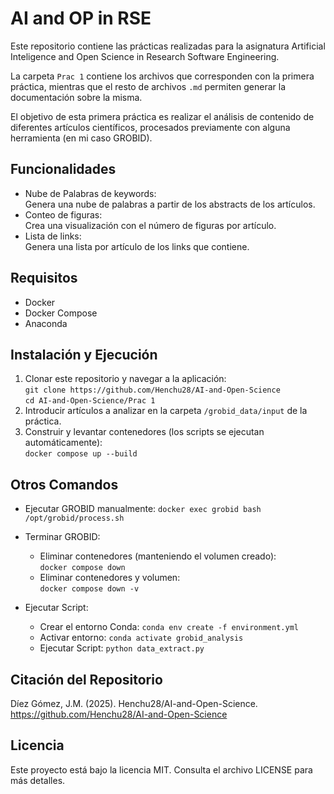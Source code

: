 # AI and OP in RSE


Este repositorio contiene las prácticas realizadas para la asignatura Artificial Inteligence and Open Science in Research Software Engineering.

La carpeta `Prac 1` contiene los archivos que corresponden con la primera práctica, mientras que el resto de archivos `.md` permiten generar la documentación sobre la misma.

El objetivo de esta primera práctica es realizar el análisis de contenido de diferentes artículos científicos, procesados previamente con alguna herramienta (en mi caso GROBID).

## Funcionalidades
- Nube de Palabras de keywords:  
Genera una nube de palabras a partir de los abstracts de los artículos.
- Conteo de figuras:  
Crea una visualización con el número de figuras por artículo.
- Lista de links:  
 Genera una lista por artículo de los links que contiene.

## Requisitos
- Docker
- Docker Compose
- Anaconda

## Instalación y Ejecución
1. Clonar este repositorio y navegar a la aplicación:  
``` git clone https://github.com/Henchu28/AI-and-Open-Science ```  
``` cd AI-and-Open-Science/Prac 1 ```  
2. Introducir artículos a analizar en la carpeta `/grobid_data/input` de la práctica.
3. Construir y levantar contenedores (los scripts se ejecutan automáticamente):  
```docker compose up --build ```


## Otros Comandos

- Ejecutar GROBID manualmente: 
```docker exec grobid bash /opt/grobid/process.sh```

- Terminar GROBID:  
    - Eliminar contenedores (manteniendo el volumen creado):  
```docker compose down```
    - Eliminar contenedores y volumen:  
```docker compose down -v```

- Ejecutar Script:
    - Crear el entorno Conda:
```conda env create -f environment.yml```
    - Activar entorno:
```conda activate grobid_analysis```
    - Ejecutar Script:
```python data_extract.py```

## Citación del Repositorio
Díez Gómez, J.M. (2025). Henchu28/AI-and-Open-Science. https://github.com/Henchu28/AI-and-Open-Science

## Licencia
Este proyecto está bajo la licencia MIT. Consulta el archivo LICENSE para más detalles.
